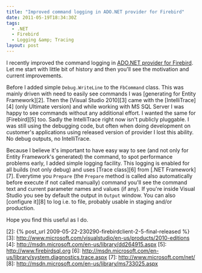 ```yaml
---
title: "Improved command logging in ADO.NET provider for Firebird"
date: 2011-05-19T18:34:30Z
tags:
  - .NET
  - Firebird
  - Logging &amp; Tracing
layout: post
---
```

I recently improved the command logging in [ADO.NET provider for Firebird][1]. Let me start with little bit of history and then you'll see the motivation and current improvements.

Before I added simple `Debug.WriteLine` to the `FbCommand` class. This was mainly driven with need to easily see commands I was [generating for Entity Framework][2]. Then the [Visual Studio 2010][3] came with the [IntelliTrace][4] (only Ultimate version) and while working with MS SQL Server I was happy to see commands without any additional effort. I wanted the same for [Firebird][5] too. Sadly the IntelliTrace right now isn't publicly pluggable. I was still using the debugging code, but often when doing development on customer's applications using released version of provider I lost this ability. No debug outputs, no IntelliTrace.

Because I believe it's important to have easy way to see (and not only for Entity Framework's generated) the command, to spot performance problems early, I added simple logging facility. This logging is enabled for all builds (not only debug) and uses [Trace class][6] from [.NET Framework][7]. Everytime you `Prepare` (the `Prepare` method is called also automatically before execute if not called manually) command you'll see the command text and current parameter names and values (if any). If you're inside Visual Studio you see by default the output in `Output` window. You can also [configure it][8] to log i.e. to file, probably usable in staging and/or production.

Hope you find this useful as I do.

[1]: http://www.firebirdsql.org/index.php?op=files&id=netprovider
[2]: {% post_url 2009-05-22-230290-firebirdclient-2-5-final-released %}
[3]: http://www.microsoft.com/visualstudio/en-us/products/2010-editions
[4]: http://msdn.microsoft.com/en-us/library/dd264915.aspx
[5]: http://www.firebirdsql.org
[6]: http://msdn.microsoft.com/en-us/library/system.diagnostics.trace.aspx
[7]: http://www.microsoft.com/net/
[8]: http://msdn.microsoft.com/en-us/library/ms733025.aspx